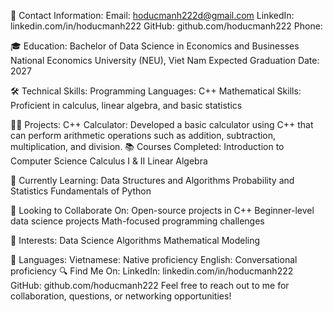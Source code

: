 📧 Contact Information:
Email: hoducmanh222d@gmail.com
LinkedIn: linkedin.com/in/hoducmanh222
GitHub: github.com/hoducmanh222
Phone: 

🎓 Education:
Bachelor of Data Science in Economics and Businesses
National Economics University (NEU), Viet Nam
Expected Graduation Date: 2027

🛠️ Technical Skills:
Programming Languages: C++
Mathematical Skills: Proficient in calculus, linear algebra, and basic statistics

🧑‍💻 Projects:
C++ Calculator: Developed a basic calculator using C++ that can perform arithmetic operations such as addition, subtraction, multiplication, and division.
📚 Courses Completed:
Introduction to Computer Science
Calculus I & II
Linear Algebra

🌱 Currently Learning:
Data Structures and Algorithms
Probability and Statistics
Fundamentals of Python

🤝 Looking to Collaborate On:
Open-source projects in C++
Beginner-level data science projects
Math-focused programming challenges

🌟 Interests:
Data Science
Algorithms
Mathematical Modeling

💬 Languages:
Vietnamese: Native proficiency
English: Conversational proficiency
🔍 Find Me On:
LinkedIn: linkedin.com/in/hoducmanh222
GitHub: github.com/hoducmanh222
Feel free to reach out to me for collaboration, questions, or networking opportunities!
